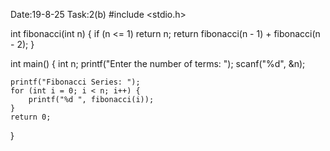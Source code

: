 Date:19-8-25
Task:2(b)
#include <stdio.h>

int fibonacci(int n) {
    if (n <= 1)
        return n;
    return fibonacci(n - 1) + fibonacci(n - 2);
}

int main() {
    int n;
    printf("Enter the number of terms: ");
    scanf("%d", &n);

    printf("Fibonacci Series: ");
    for (int i = 0; i < n; i++) {
        printf("%d ", fibonacci(i));
    }
    return 0;
}